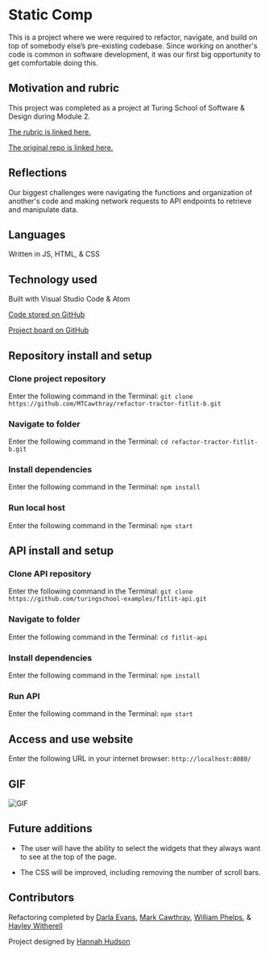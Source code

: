 # Static Comp

This is a project where we were required to refactor, navigate, and build on top of somebody else’s pre-existing codebase. Since working on another's code is common in software development, it was our first big opportunity to get comfortable doing this.

## Motivation and rubric

This project was completed as a project at Turing School of Software & Design during Module 2.

[The rubric is linked here.](https://frontend.turing.edu/projects/module-2/refactor-tractor-choice.html)

[The original repo is linked here.](https://github.com/turingschool-examples/refactor-tractor-fitlit-b)

## Reflections

Our biggest challenges were navigating the functions and organization of another's code and making network requests to API endpoints to retrieve and manipulate data.


## Languages

Written in JS, HTML, & CSS

## Technology used

Built with Visual Studio Code & Atom

[Code stored on GitHub](https://github.com/MTCawthray/refactor-tractor-fitlit-b)

[Project board on GitHub](https://github.com/MTCawthray/refactor-tractor-fitlit-b/projects/1)

## Repository install and setup

### Clone project repository

Enter the following command in the Terminal:
`git clone https://github.com/MTCawthray/refactor-tractor-fitlit-b.git`

### Navigate to folder

Enter the following command in the Terminal:
`cd refactor-tractor-fitlit-b.git`

### Install dependencies

Enter the following command in the Terminal:
`npm install`

### Run local host

Enter the following command in the Terminal:
`npm start`

## API install and setup

### Clone API repository

Enter the following command in the Terminal:
`git clone https://github.com/turingschool-examples/fitlit-api.git`

### Navigate to folder

Enter the following command in the Terminal:
`cd fitlit-api`

### Install dependencies

Enter the following command in the Terminal:
`npm install`

### Run API

Enter the following command in the Terminal:
`npm start`

## Access and use website

Enter the following URL in your internet browser:
`http://localhost:8080/`

## GIF

![GIF](assets/refactor-fitlit.gif) 

## Future additions

* The user will have the ability to select the widgets that they always want to see at the top of the page.

* The CSS will be improved, including removing the number of scroll bars.

## Contributors

Refactoring completed by [Darla Evans](https://github.com/darlaevans2000), [Mark Cawthray](https://github.com/MTCawthray), [William Phelps](https://github.com/williamphelps13), & [Hayley Witherell](https://github.com/hayleyw7)

Project designed by [Hannah Hudson](https://github.com/hannahhch)